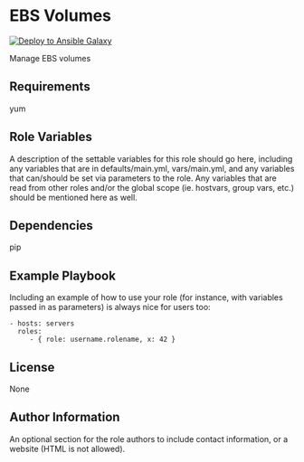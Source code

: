 EBS Volumes
=========

[![Deploy to Ansible Galaxy](https://github.com/mergermarket/ansible-role-ebs-volumes/actions/workflows/main.yml/badge.svg)](https://github.com/mergermarket/ansible-role-ebs-volumes/actions/workflows/main.yml)

Manage EBS volumes

Requirements
------------

yum

Role Variables
--------------

A description of the settable variables for this role should go here, including any variables that are in defaults/main.yml, vars/main.yml, and any variables that can/should be set via parameters to the role. Any variables that are read from other roles and/or the global scope (ie. hostvars, group vars, etc.) should be mentioned here as well.

Dependencies
------------

pip

Example Playbook
----------------

Including an example of how to use your role (for instance, with variables passed in as parameters) is always nice for users too:

    - hosts: servers
      roles:
         - { role: username.rolename, x: 42 }

License
-------

None

Author Information
------------------

An optional section for the role authors to include contact information, or a website (HTML is not allowed).

